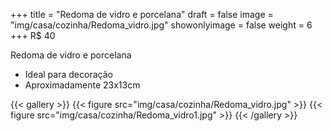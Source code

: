 +++
title = "Redoma de vidro e porcelana"
draft = false
image = "img/casa/cozinha/Redoma_vidro.jpg"
showonlyimage = false
weight = 6
+++
<span class="price">R$ 40</span>

<!--more-->

Redoma de vidro e porcelana	

- Ideal para decoração
- Aproximadamente 23x13cm


{{< gallery >}}
{{< figure src="img/casa/cozinha/Redoma_vidro.jpg" >}}
{{< figure src="img/casa/cozinha/Redoma_vidro1.jpg" >}}
{{< /gallery >}}

